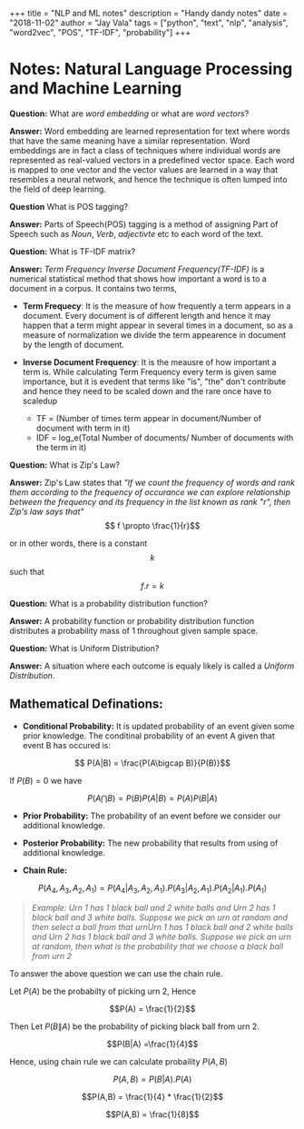 +++
title =  "NLP and ML notes"
description =  "Handy dandy notes"
date = "2018-11-02"
author = "Jay Vala"
tags = ["python", "text", "nlp", "analysis", "word2vec", "POS", "TF-IDF", "probability"]
+++

# Notes: Natural Language Processing and Machine Learning


**Question:** What are *word embedding* or what are *word vectors*?

**Answer:** Word embedding are learned representation for text where words that have the same meaning have a similar representation. Word embeddings are in fact a class of techniques where individual words are represented as real-valued vectors in a predefined vector space. Each word is mapped to one vector and the vector values are learned in a way that resembles a neural network, and hence the technique is often lumped into the field of deep learning.

**Question** What is POS tagging?

**Answer:** Parts of Speech(POS) tagging is a method of assigning Part of Speech such as *Noun*, *Verb*, *adjectivte* etc to each word of the text. 

**Question:** What is TF-IDF matrix?

**Answer:** *Term Frequency Inverse Document Frequency(TF-IDF)* is a numerical statistical method that shows how important a word is to a document in a corpus. It contains two terms,
+ **Term Frequecy**: It is the measure of how frequently a term appears in a document. Every document is of different length and hence it may happen that a term might appear in several times in a document, so as a measure of normalization we divide the term appearence in document by the length of document.

+ **Inverse Document Frequency**: It is the meausre of how important a term is. While calculating Term Frequency every term is given same importance, but it is evedent that terms like "is", "the" don't contribute  and hence they need to be scaled down and the rare once have to scaledup

  * TF = (Number of times term appear in document/Number of document with term in it)
  * IDF = log_e(Total Number of documents/ Number of documents with the term in it)


**Question:** What is Zip's Law?

**Answer:** Zip's Law states that *"If we count the frequency of words and rank them according to the frequency of occurance we can explore relationship between the frequency and its frequency in the list known as rank "r", then Zip's law says that"*
$$ f \propto \frac{1}{r}$$

or in other words, there is a constant $$ k $$ such that
$$ f . r= k$$

**Question:** What is a probability distribution function?

**Answer:** A probability function or probability distribution function distributes a probability mass of 1 throughout given sample space. 

**Question:** What is Uniform Distribution?

**Answer:** A situation where each outcome is equaly likely is called a *Uniform Distribution*.

## Mathematical Definations:
+ **Conditional Probability:** It is updated probability of an event given some prior knowledge.
The conditinal probability of an event A given that event B has occured is:

$$ P(A|B) = \frac{P(A\bigcap B)}{P(B)}$$   

If $P(B) = 0$ we have 

$$P(A \bigcap B) = P(B)P(A|B) = P(A)P(B|A)$$  

+ **Prior Probability:** The probability of an event before we consider our additional knowledge.

+ **Posterior Probability:** The new probability that results from using of additional knowledge. 

+ **Chain Rule:**  

$$P(A_4,A_3,A_2,A_1) = P(A_4|A_3,A_2,A_1).P(A_3|A_2,A_1).P(A_2|A_1).P(A_1)$$

> *Example: Urn 1 has 1 black ball and 2 white balls and Urn 2 has 1 black ball and 3 white balls. Suppose we pick an urn at random and then select a ball from that urnUrn 1 has 1 black ball and 2 white balls and Urn 2 has 1 black ball and 3 white balls. Suppose we pick an urn at random, then what is the probability that we choose a black ball from urn 2*

To answer the above question we can use the chain rule.

Let $P(A)$ be the probabilty of picking urn 2, Hence 

$$P(A) = \frac{1}{2}$$

Then Let $P(B\|A)$ be the probability of picking black ball from urn 2.

$$P(B|A) =\frac{1}{4}$$

Hence, using chain rule we can calculate probaility $P(A,B)$

$$P(A,B) = P(B|A).P(A)$$

$$P(A,B) = \frac{1}{4} * \frac{1}{2}$$

$$P(A,B) = \frac{1}{8}$$

